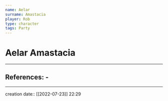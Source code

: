 ```yaml
---
name: Aelar
surname: Amastacia
player: Rob
type: character
tags: Party
---
```


# Aelar Amastacia
___ 
## References: - 
--- 
creation date:: [[2022-07-23]] 22:29